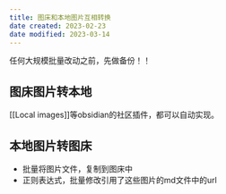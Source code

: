 ```yaml
---
title: 图床和本地图片互相转换
date created: 2023-02-23
date modified: 2023-03-14
---
```


任何大规模批量改动之前，先做备份！！

## 图床图片转本地

[[Local images]]等obsidian的社区插件，都可以自动实现。

## 本地图片转图床

- 批量将图片文件，复制到图床中
- 正则表达式，批量修改引用了这些图片的md文件中的url
